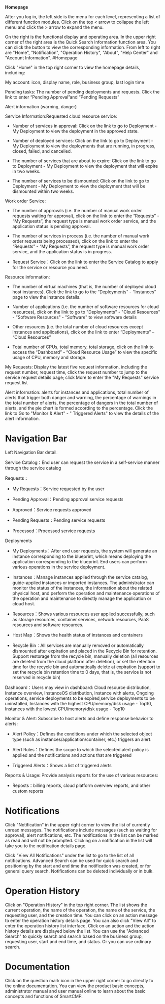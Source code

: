 **Homepage**

After you log in, the left side is the menu for each level, representing a list of different function modules. Click on the top < arrow to collapse the left menu and click the > arrow to expand the menu. 

On the right is the functional display and operating area. In the upper right corner of the right area is the Quick Search Information function area. You can click the button to view the corresponding information. From left to right are "Home", "Notification", "Operation History", "About", "Help Center" and "Account Information". 
#Homepage


Click "Home" in the top right corner to view the homepage details, including:

 My account: icon, display name, role, business group, last login time

 Pending tasks: The number of pending deployments and requests. Click the link to enter “Pending Approval”and “Pending Requests”

 Alert information (warning, danger)

 Service Information:Requested cloud resource service:

-   Number of services in approval: Click on the link to go to Deployment - My Deployment to view the deployment in the approved state.

-   Number of deployed services: Click on the link to go to Deployment - My Deployment to view the deployments that are running, in progress, closed, failed, and cancelled.

-   The number of services that are about to expire: Click on the link to go to Deployment - My Deployment to view the deployment that will expire in two weeks.

-   The number of services to be dismounted: Click on the link to go to Deployment - My Deployment to view the deployment that will be dismounted within two weeks.

Work order Service:

-   The number of approvals (i.e. the number of manual work order requests waiting for approval), click on the link to enter the “Requests” - “My Requests”, the request type is manual work order service, and the application status is pending approval.

-   The number of services in process (i.e. the number of manual work order requests being processed), click on the link to enter the “Requests” - “My Requests”, the request type is manual work order service, and the application status is in progress.

-    Request Service：Click on the link to enter the Service Catalog to apply for the service or resource you need.

Resource information:

-   The number of virtual machines (that is, the number of deployed cloud host instances). Click the link to go to the “Deployments” - “Instances” page to view the instance details. 

-   Number of applications (i.e. the number of software resources for cloud resources), click on the link to go to "Deployments" - "Cloud Resources" - "Software Resources" - "Software" to view software details

-   Other resources (i.e. the total number of cloud resources except instances and applications), click on the link to enter “Deployments” – “Cloud Resources” 

-   Total number of CPUs, total memory, total storage, click on the link to access the “Dashboard” - “Cloud Resource Usage” to view the specific usage of CPU, memory and storage.



My Requests: Display the latest five request information, including the request number, request time, click the request number to jump to the service request details page; click More to enter the "My Requests" service request list 

Alert information: alerts for instances and applications, total number of alerts that trigger both danger and warning, the percentage of warnings in the total number of alerts, the percentage of dangers in the total number of alerts, and the pie chart is formed according to the percentage. Click the link to Go to "Monitor & Alert" - " Triggered Alerts" to view the details of the alert information.

# Navigation Bar


Left Navigation Bar detail:
	

 Service Catalog：End user can request the service in a self-service manner through the service catalog

 Requests：	

 + My Requests：Service requested by the user

 + Pending Approval：Pending approval service requests 

 + Approved：Service requests approved

 + Pending Requests：Pending service requests

 + Processed：Processed service requests


 Deployments

 + My Deployments：After end user requests, the system will generate an instance corresponding to the blueprint, which means deploying the application corresponding to the blueprint. End users can perform various operations in the service deployment.

 + Instances：Manage instances applied through the service catalog, guide-applied instances or imported instances. The administrator can monitor the status of the instances, the information about the related physical host, and perform the operation and maintenance operations of the operation and maintenance to directly manage the application or cloud host. 

 + Resources：Shows various resources user applied successfully, such as storage resources, container services, network resources, PaaS resources and software resources.

 + Host Map：Shows the health status of instances and containers

 + Recycle Bin：All services are manually removed or automatically dismounted after expiration and placed in the Recycle Bin for retention. Support restorage from the recycle bin, manually deletion (all resources are deleted from the cloud platform after deletion), or set the retention time for the recycle bin and automatically delete at expiration (support to set the recycle bin retention time to 0 days, that is, the service is not reserved in recycle bin) 


 Dashboard：Users may view in dashboard: Cloud resource distribution, Instance overview, InstanceOS distribution, Instance with alerts, Ongoing operations, service deployments to be expired,service deployments to be uninstalled, Instances with the highest CPU/memory/disk usage - Top10, Instances with the lowest CPU/memory/disk usage - Top10


 
 Monitor & Alert: Subscribe to host alerts and define response behavior to alerts:

 + Alert Policy：Defines the conditions under which the selected object type (such as instances/application/container, etc.) triggers an alert. 
 
 + Alert Rules：Defines the scope to which the selected alert policy is applied and the notifications and actions that are triggered 
 
 + Triggered Alerts：Shows a list of triggered alerts


 Reports & Usage: Provide analysis reports for the use of various resources:
 
 + Reposts：billing reports, cloud platform overview reports, and other custom reports



# Notifications


Click "Notification" in the upper right corner to view the list of currently unread messages. The notifications include messages (such as waiting for approval), alert notifications, etc. The notifications in the list can be marked as read and will not be prompted. Clicking on a notification in the list will take you to the notification details page.

Click "View All Notifications" under the list to go to the list of all notifications. Advanced Search can be used for quick search and positioning by the start and end time the notification was created, or for general query search. Notifications can be deleted individually or in bulk.

# Operation History


Click on "Operation History" in the top right corner. The list shows the current operation, the name of the operation, the name of the service, the requesting user, and the creation time. You can click on an action message to enter the operation history details page. You can also click "View All" to enter the operation history list interface. Click on an action and the action history details are displayed below the list. You can use the "Advanced Search" to quickly search and search based on the business group, requesting user, start and end time, and status. Or you can use ordinary search.

# Documentation


Click on the question mark icon in the upper right corner to go directly to the online documentation. You can view the product basic concepts, administrator manual and user manual online to learn about the basic concepts and functions of SmartCMP.

